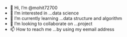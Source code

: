 - 👋 Hi, I’m @mohit72700
- 👀 I’m interested in ...data science
- 🌱 I’m currently learning ...data structure and algorithm
- 💞️ I’m looking to collaborate on ...project
- 📫 How to reach me ...by using my eemail address

<!---
mohit72700/mohit72700 is a ✨ special ✨ repository because its `README.md` (this file) appears on your GitHub profile.
You can click the Preview link to take a look at your changes.
--->
